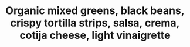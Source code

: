 ---
image:
title: Organic mixed greens, black beans, crispy tortilla strips, salsa, crema, cotija cheese, light vinaigrette
description:
price: '7.95'
available: true
menu: ensalada
---